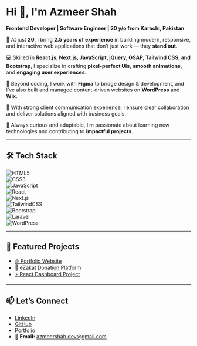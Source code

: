 # Hi 👋, I'm Azmeer Shah  
**Frontend Developer | Software Engineer | 20 y/o from Karachi, Pakistan**  

🚀 At just **20**, I bring **2.5 years of experience** in building modern, responsive, and interactive web applications that don’t just work — they **stand out**.  

💻 Skilled in **React.js, Next.js, JavaScript, jQuery, GSAP, Tailwind CSS, and Bootstrap**, I specialize in crafting **pixel-perfect UIs**, **smooth animations**, and **engaging user experiences**.  

🎨 Beyond coding, I work with **Figma** to bridge design & development, and I’ve also built and managed content-driven websites on **WordPress** and **Wix**.  

🤝 With strong client communication experience, I ensure clear collaboration and deliver solutions aligned with business goals.  

🌱 Always curious and adaptable, I’m passionate about learning new technologies and contributing to **impactful projects**.  

---

## 🛠 Tech Stack  
![HTML5](https://img.shields.io/badge/html5-%23E34F26.svg?style=for-the-badge&logo=html5&logoColor=white)  
![CSS3](https://img.shields.io/badge/css3-%231572B6.svg?style=for-the-badge&logo=css3&logoColor=white)  
![JavaScript](https://img.shields.io/badge/javascript-%23323330.svg?style=for-the-badge&logo=javascript&logoColor=%23F7DF1E)  
![React](https://img.shields.io/badge/react-%2320232a.svg?style=for-the-badge&logo=react&logoColor=%2361DAFB)  
![Next.js](https://img.shields.io/badge/next.js-black?style=for-the-badge&logo=next.js&logoColor=white)  
![TailwindCSS](https://img.shields.io/badge/tailwindcss-%2338B2AC.svg?style=for-the-badge&logo=tailwind-css&logoColor=white)  
![Bootstrap](https://img.shields.io/badge/bootstrap-%23563D7C.svg?style=for-the-badge&logo=bootstrap&logoColor=white)  
![Laravel](https://img.shields.io/badge/laravel-%23FF2D20.svg?style=for-the-badge&logo=laravel&logoColor=white)  
![WordPress](https://img.shields.io/badge/wordpress-%23117AC9.svg?style=for-the-badge&logo=wordpress&logoColor=white)  

---

## 🚀 Featured Projects  
- [🌐 Portfolio Website](https://azmeerpersonalportfolio.vercel.app)  
- [💸 eZakat Donation Platform](https://github.com/azmeershah-dev/ezakat)  
- [⚡ React Dashboard Project](https://dashboard.qapimltd.com/login)  

---

## 📫 Let’s Connect  
- [LinkedIn](https://linkedin.com/in/azmeer-shah-588495270/)  
- [GitHub](https://github.com/azmeershah-dev)  
- [Portfolio](https://azmeerpersonalportfolio.vercel.app)  
- 📧 **Email:** azmeershah.dev@gmail.com
